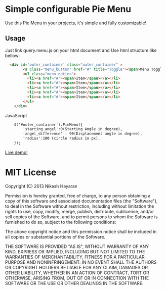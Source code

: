 # Simple configurable Pie Menu

Use this Pie Menu in your projects, it's simple and fully customizable!

## Usage

Just link query.menu.js on your html document and Use html structure like bellow:

```html
  <div id='outer_container' class="outer_container" >
		<a class="menu_button" href="#" title="Toggle"><span>Menu Toggle</span></a>
		<ul class="menu_option">
		  <li><a href="#"><span>Item</span></a></li>
		  <li><a href="#"><span>Item</span></a></li>
		  <li><a href="#"><span>Item</span></a></li>
		  <li><a href="#"><span>Item</span></a></li>
		  <li><a href="#"><span>Item</span></a></li>
		</ul>
	</div>
```

JavaScript
```html
	$('#outer_container').PieMenu({
		'starting_angel':0(Starting Angle in degree),
		'angel_difference' : 90(Displacement angle in degree),
		'radius':100 (circle radius in px),
	});	
```
[Live demo!](http://nikesh.github.com/Pie-Menu)

# MIT License

Copyright (C) 2013 Nikesh Hayaran

Permission is hereby granted, free of charge, to any person obtaining a copy of this software and associated documentation files (the "Software"), to deal in the Software without restriction, including without limitation the rights to use, copy, modify, merge, publish, distribute, sublicense, and/or sell copies of the Software, and to permit persons to whom the Software is furnished to do so, subject to the following conditions:

The above copyright notice and this permission notice shall be included in all copies or substantial portions of the Software.

THE SOFTWARE IS PROVIDED "AS IS", WITHOUT WARRANTY OF ANY KIND, EXPRESS OR IMPLIED, INCLUDING BUT NOT LIMITED TO THE WARRANTIES OF MERCHANTABILITY, FITNESS FOR A PARTICULAR PURPOSE AND NONINFRINGEMENT. IN NO EVENT SHALL THE AUTHORS OR COPYRIGHT HOLDERS BE LIABLE FOR ANY CLAIM, DAMAGES OR OTHER LIABILITY, WHETHER IN AN ACTION OF CONTRACT, TORT OR OTHERWISE, ARISING FROM, OUT OF OR IN CONNECTION WITH THE SOFTWARE OR THE USE OR OTHER DEALINGS IN THE SOFTWARE.
